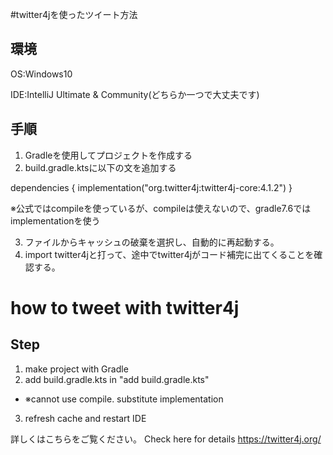 #twitter4jを使ったツイート方法

## 環境
OS:Windows10

IDE:IntelliJ Ultimate & Community(どちらか一つで大丈夫です)


## 手順
1. Gradleを使用してプロジェクトを作成する
2. build.gradle.ktsに以下の文を追加する

<!-- add build.gradle.kts-------------------------------------------------------------------------------------------------------------------------- -->
dependencies {
    implementation("org.twitter4j:twitter4j-core:4.1.2")
}
<!-- ---------------------------------------------------------------------------------------------------------------------------------------------- -->

※公式ではcompileを使っているが、compileは使えないので、gradle7.6ではimplementationを使う

3. ファイルからキャッシュの破棄を選択し、自動的に再起動する。
4. import twitter4jと打って、途中でtwitter4jがコード補完に出てくることを確認する。


# how to tweet with twitter4j

## Step
1. make project with Gradle
2. add build.gradle.kts in "add build.gradle.kts"
- ※cannot use compile. substitute implementation
3. refresh cache and restart IDE

詳しくはこちらをご覧ください。
Check here for details
https://twitter4j.org/
